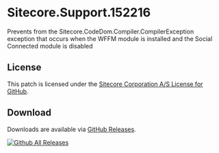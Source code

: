 # Sitecore.Support.152216
Prevents from the Sitecore.CodeDom.Compiler.CompilerException exception that occurs when the WFFM module is installed and the Social Connected module is disabled

## License  
This patch is licensed under the [Sitecore Corporation A/S License for GitHub](https://github.com/sitecoresupport/Sitecore.Support.152216/blob/master/LICENSE).  

## Download  
Downloads are available via [GitHub Releases](https://github.com/sitecoresupport/Sitecore.Support.152216/releases).  

[![Github All Releases](https://img.shields.io/github/downloads/SitecoreSupport/Sitecore.Support.152216/total.svg)](https://github.com/SitecoreSupport/Sitecore.Support.152216/releases)
